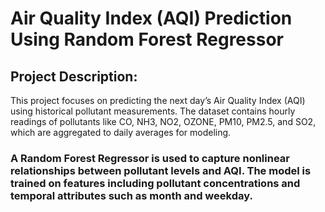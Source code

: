# Air Quality Index (AQI) Prediction Using Random Forest Regressor

## Project Description:
This project focuses on predicting the next day’s Air Quality Index (AQI) using historical pollutant measurements. The dataset contains hourly readings of pollutants like CO, NH3, NO2, OZONE, PM10, PM2.5, and SO2, which are aggregated to daily averages for modeling.

### A Random Forest Regressor is used to capture nonlinear relationships between pollutant levels and AQI. The model is trained on features including pollutant concentrations and temporal attributes such as month and weekday.
